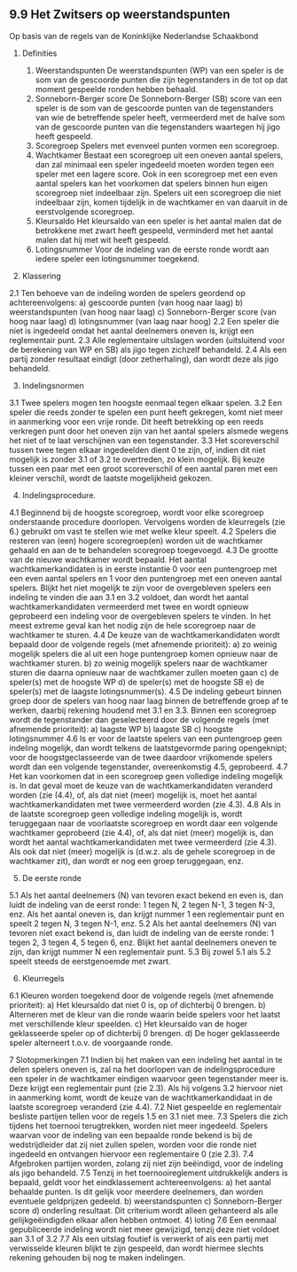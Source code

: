 9.9 Het Zwitsers op weerstandspunten
------------------------------------

Op basis van de regels van de Koninklijke Nederlandse Schaakbond

1.  Definities
    1. Weerstandspunten
       De weerstandspunten (WP) van een speler is de som van de gescoorde punten die zijn tegenstanders
       in de tot op dat moment gespeelde ronden hebben behaald.
    2. Sonneborn-Berger score
       De Sonneborn-Berger (SB) score van een speler is de som van de gescoorde punten van de
       tegenstanders van wie de betreffende speler heeft, vermeerderd met de halve som van de gescoorde
       punten van die tegenstanders waartegen hij jigo heeft gespeeld.
    3. Scoregroep
       Spelers met evenveel punten vormen een scoregroep.
    4. Wachtkamer
       Bestaat een scoregroep uit een oneven aantal spelers, dan zal minimaal een speler ingedeeld moeten
       worden tegen een speler met een lagere score. Ook in een scoregroep met een even aantal spelers 
       kan het voorkomen dat spelers binnen hun eigen scoregroep niet indeelbaar zijn. Spelers uit een 
       scoregroep die niet indeelbaar zijn, komen tijdelijk in de wachtkamer en van daaruit in de 
       eerstvolgende scoregroep.
    5. Kleursaldo
       Het kleursaldo van een speler is het aantal malen dat de betrokkene met zwart heeft gespeeld,
       verminderd met het aantal malen dat hij met wit heeft gespeeld.
    6. Lotingsnummer
       Voor de indeling van de eerste ronde wordt aan iedere speler een lotingsnummer toegekend.

2. Klassering

2.1 Ten behoeve van de indeling worden de spelers geordend op achtereenvolgens:
    a)  gescoorde punten (van hoog naar laag)
    b)  weerstandspunten (van hoog naar laag)
    c)  Sonneborn-Berger score (van hoog naar laag)
    d)  lotingsnummer (van laag naar hoog)
2.2 Een speler die niet is ingedeeld omdat het aantal deelnemers oneven is, krijgt een reglementair punt.
2.3 Alle reglementaire uitslagen worden (uitsluitend voor de berekening van WP en SB) als jigo tegen
    zichzelf behandeld.
2.4 Als een partij zonder resultaat eindigt (door zetherhaling), dan wordt deze als jigo behandeld.

3. Indelingsnormen

3.1 Twee spelers mogen ten hoogste eenmaal tegen elkaar spelen.
3.2 Een speler die reeds zonder te spelen een punt heeft gekregen, komt niet meer in aanmerking voor
    een vrije ronde. Dit heeft betrekking op een reeds verkregen punt door het oneven zijn van het
    aantal spelers alsmede wegens het niet of te laat verschijnen van een tegenstander.
3.3 Het scoreverschil tussen twee tegen elkaar ingedeelden dient 0 te zijn, of, indien dit niet mogelijk is
    zonder 3.1 of 3.2 te overtreden, zo klein mogelijk. Bij keuze tussen een paar met een groot
    scoreverschil of een aantal paren met een kleiner verschil, wordt de laatste mogelijkheid gekozen.

4. Indelingsprocedure.

4.1 Beginnend bij de hoogste scoregroep, wordt voor elke scoregroep onderstaande procedure 
    doorlopen. Vervolgens worden de kleurregels (zie 6.) gebruikt om vast te stellen wie met welke
    kleur speelt.
4.2 Spelers die resteren van (een) hogere scoregroep(en) worden uit de wachtkamer gehaald en aan de te
    behandelen scoregroep toegevoegd.
4.3 De grootte van de nieuwe wachtkamer wordt bepaald. Het aantal wachtkamerkandidaten is in eerste
    instantie 0 voor een puntengroep met een even aantal spelers en 1 voor den puntengroep met
    een oneven aantal spelers. Blijkt het niet mogelijk te zijn voor de overgebleven spelers een indeling te
    vinden die aan 3.1 en 3.2 voldoet, dan wordt het aantal wachtkamerkandidaten vermeerderd met twee 
    en wordt opnieuw geprobeerd een indeling voor de overgebleven spelers te vinden. In het meest
    extreme geval kan het nodig zijn de hele scoregroep naar de wachtkamer te sturen.
4.4 De keuze van de wachtkamerkandidaten wordt bepaald door de volgende regels (met afnemende
    prioriteit):
    a)  zo weinig mogelijk spelers die al uit een hoge puntengroep komen opnieuw naar de 
        wachtkamer sturen.
    b)  zo weinig mogelijk spelers naar de wachtkamer sturen die daarna opnieuw naar de wachtkamer 
        zullen moeten gaan
    c)  de speler(s) met de hoogste WP
    d)  de speler(s) met de hoogste SB
    e)  de speler(s) met de laagste lotingsnummer(s). 
4.5 De indeling gebeurt binnen groep door de spelers van hoog naar laag binnen de betreffende groep af 
    te werken, daarbij rekening houdend met 3.1 en 3.3. Binnen een scoregroep wordt de tegenstander
    dan geselecteerd door de volgende regels (met afnemende prioriteit):
    a)  laagste WP
    b)  laagste SB
    c)  hoogste lotingsnummer
4.6 Is er voor de laatste spelers van een puntengroep geen indeling mogelijk, dan wordt telkens de
    laatstgevormde paring opengeknipt; voor de hoogstgeclasseerde van de twee daardoor vrijkomende
    spelers wordt dan een volgende tegenstander, overeenkomstig 4.5, geprobeerd.
4.7 Het kan voorkomen dat in een scoregroep geen volledige indeling mogelijk is. In dat geval moet de 
    keuze van de wachtkamerkandidaten veranderd worden (zie (4.4), of, als dat niet (meer) mogelijk is,
    moet het aantal wachtkamerkandidaten met twee vermeerderd worden (zie 4.3).
4.8 Als in de laatste scoregroep geen volledige indeling mogelijk is, wordt teruggegaan naar de 
    voorlaatste scoregroep en wordt daar een volgende wachtkamer geprobeerd (zie 4.4), of, als dat niet
    (meer) mogelijk is, dan wordt het aantal wachtkamerkandidaten met twee vermeerderd (zie 4.3). Als
    ook dat niet (meer) mogelijk is (d.w.z. als de gehele scoregroep in de wachtkamer zit), dan wordt 
    er nog een groep teruggegaan, enz.

5. De eerste ronde

5.1 Als het aantal deelnemers (N) van tevoren exact bekend en even is, dan luidt de indeling van de 
    eerst ronde: 1 tegen N, 2 tegen N-1, 3 tegen N-3, enz. Als het aantal oneven is, dan krijgt nummer 1
    een reglementair punt en speelt 2 tegen N, 3 tegen N-1, enz.
5.2 Als het aantal deelnemers (N) van tevoren niet exact bekend is, dan luidt de indeling van de eerste
    ronde: 1 tegen 2, 3 tegen 4, 5 tegen 6, enz. Blijkt het aantal deelnemers oneven te zijn, dan krijgt
    nummer N een reglementair punt.
5.3 Bij zowel 5.1 als 5.2 speelt steeds de eerstgenoemde met zwart.

6. Kleurregels

6.1 Kleuren worden toegekend door de volgende regels (met afnemende prioriteit):
    a)  Het kleursaldo dat niet 0 is, op of dichterbij 0 brengen.
    b)  Alterneren met de kleur van die ronde waarin beide spelers voor het laatst met verschillende
        kleur speelden.
    c)  Het kleursaldo van de hoger geklasseerde speler op of dichterbij 0 brengen.
    d)  De hoger geklasseerde speler alterneert t.o.v. de voorgaande ronde.

7 Slotopmerkingen
7.1 Indien bij het maken van een indeling het aantal in te delen spelers oneven is, zal na het doorlopen
    van de indelingsprocedure een speler in de wachtkamer eindigen waarvoor geen tegenstander meer 
    is. Deze krijgt een reglementair punt (zie 2.3). Als hij volgens 3.2 hiervoor niet in aanmerking komt,
    wordt de keuze van de wachtkamerkandidaat in de laatste scoregroep veranderd (zie 4.4).
7.2 Niet gespeelde en reglementair besliste partijen tellen voor de regels 1.5 en 3.1 niet mee.
7.3 Spelers die zich tijdens het toernooi terugtrekken, worden niet meer ingedeeld. Spelers waarvan
    voor de indeling van een bepaalde ronde bekend is bij de wedstrijdleider dat zij niet zullen spelen,
    worden voor die ronde niet ingedeeld en ontvangen hiervoor een reglementaire 0 (zie 2.3).
7.4 Afgebroken partijen worden, zolang zij niet zijn beëindigd, voor de indeling als jigo behandeld.
7.5 Tenzij in het toernooireglement uitdrukkelijk anders is bepaald, geldt voor het eindklassement
    achtereenvolgens:
    a)  het aantal behaalde punten. Is dit gelijk voor meerdere deelnemers, dan worden eventuele 
        geldprijzen gedeeld.
    b)  weerstandspunten
    c)  Sonneborn-Berger score
    d)  onderling resultaat. Dit criterium wordt alleen gehanteerd als alle gelijkgeëindigden elkaar
        allen hebben ontmoet.
    4)  loting
7.6 Een eenmaal gepubliceerde indeling wordt niet meer gewijzigd, tenzij deze niet voldoet aan 3.1 of
    3.2
7.7 Als een uitslag foutief is verwerkt of als een partij met verwisselde kleuren blijkt te zijn gespeeld,
    dan wordt hiermee slechts rekening gehouden bij nog te maken indelingen.
    
